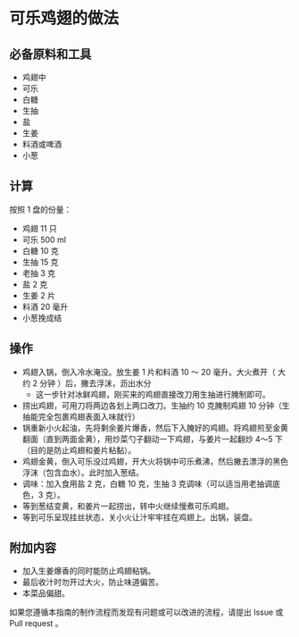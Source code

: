 # 可乐鸡翅的做法

## 必备原料和工具

- 鸡翅中
- 可乐
- 白糖
- 生抽
- 盐
- 生姜
- 料酒或啤酒
- 小葱

## 计算

按照 1 盘的份量：

- 鸡翅 11 只
- 可乐 500 ml
- 白糖 10 克
- 生抽 15 克
- 老抽 3 克
- 盐 2 克
- 生姜 2 片
- 料酒 20 毫升
- 小葱挽成结

## 操作

- 鸡翅入锅，倒入冷水淹没。放生姜 1 片和料酒 10 ～ 20 毫升。大火煮开（ 大约 2 分钟 ）后，撇去浮沫，沥出水分
  - 这一步针对冰鲜鸡翅，刚买来的鸡翅直接改刀用生抽进行腌制即可。
- 捞出鸡翅，可用刀将两边各划上两口改刀。生抽约 10 克腌制鸡翅 10 分钟（生抽能完全包裹鸡翅表面入味就行）
- 锅重新小火起油，先将剩余姜片爆香，然后下入腌好的鸡翅。将鸡翅煎至金黄翻面（直到两面金黄），用炒菜勺子翻动一下鸡翅，与姜片一起翻炒 4～5 下（目的是防止鸡翅和姜片粘黏）。
- 鸡翅金黄，倒入可乐没过鸡翅，开大火将锅中可乐煮沸，然后撇去漂浮的黑色浮沫（包含血水）。此时加入葱结。
- 调味：加入食用盐 2 克，白糖 10 克，生抽 3 克调味（可以适当用老抽调底色，3 克）。
- 等到葱结变黄，和姜片一起捞出，转中火继续慢煮可乐鸡翅。
- 等到可乐呈现挂丝状态，关小火让汁牢牢挂在鸡翅上。出锅，装盘。

## 附加内容

- 加入生姜爆香的同时能防止鸡翅粘锅。
- 最后收汁时勿开过大火，防止味道偏苦。
- 本菜品偏甜。

如果您遵循本指南的制作流程而发现有问题或可以改进的流程，请提出 Issue 或 Pull request 。
